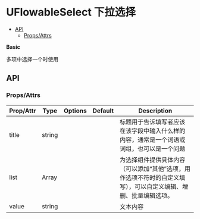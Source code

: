 <!-- 该 README.md 根据 api.yaml 和 docs/*.md 自动生成，为了方便在 GitHub 和 NPM 上查阅。如需修改，请查看源文件 -->

# UFlowableSelect 下拉选择

- [API]()
    - [Props/Attrs](#propsattrs)

**Basic**

多项中选择一个时使用

## API
### Props/Attrs

| Prop/Attr | Type | Options | Default | Description |
| --------- | ---- | ------- | ------- | ----------- |
| title | string |  |  | 标题用于告诉填写者应该在该字段中输入什么样的内容，通常是一个词语或词组，也可以是一个问题 |
| list | Array |  |  | 为选择组件提供具体内容（可以添加“其他”选项，用作选项不符时的自定义填写），可以自定义编辑、增删、批量编辑选项。 |
| value | string |  |  | 文本内容 |

